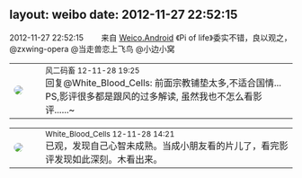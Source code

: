 layout: weibo
date: 2012-11-27 22:52:15
---
<meta name="referrer" content="no-referrer" />

2012-11-27 22:52:15  &nbsp;&nbsp;&nbsp;&nbsp;&nbsp;&nbsp; 来自 <a href="http://app.weibo.com/t/feed/l4RWD" rel="nofollow">Weico.Android</a>
《Pi of life》委实不错，良以观之，@zxwing-opera @当走兽恋上飞鸟 @小边小窝  ​​​

<table style="width: 100%;">
  <tr>
    <td style="width: 40px;"><img style="border-radius:50%" src="https://tva3.sinaimg.cn/crop.0.0.639.639.50/6d2a6003jw8f3idy69w2gj20hs0hrt9g.jpg?KID=imgbed,tva&Expires=1624465780&ssig=TgbU8s5%2FHK"></td>
    <td colspan="2"><small>风二码畜 12-11-28 19:25</small><br/>回复@White_Blood_Cells: 前面宗教铺垫太多,不适合国情... PS,影评很多都是跟风的过多解读, 虽然我也不怎么看影评......~</td>
  </tr>
</table>

<table style="width: 100%;">
  <tr>
    <td style="width: 40px;"><img style="border-radius:50%" src="https://tva2.sinaimg.cn/crop.0.0.720.720.50/68eeef24jw8emcxyyu1l5j20k00k0jtt.jpg?KID=imgbed,tva&Expires=1624465780&ssig=6eOnlE7PA7"></td>
    <td colspan="2"><small>White_Blood_Cells 12-11-28 14:21</small><br/>已观，发现自己心智未成熟。当成小朋友看的片儿了，看完影评发现如此深刻。木看出来。</td>
  </tr>
</table>
